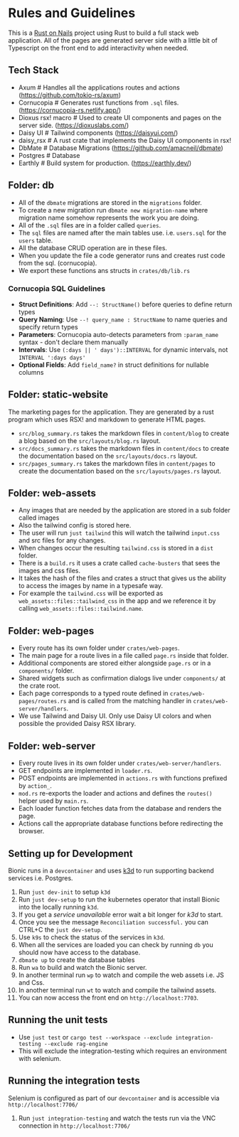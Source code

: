 # Rules and Guidelines

This is a [Rust on Nails](https://rust-on-nails.com/) project using Rust to build a full stack web application.
All of the pages are generated server side with a little bit of Typescript on the front end to add interactivity when needed.

## Tech Stack

- Axum              # Handles all the applications routes and actions (https://github.com/tokio-rs/axum)
- Cornucopia        # Generates rust functions from `.sql` files. (https://cornucopia-rs.netlify.app/)
- Dioxus rsx! macro # Used to create UI components and pages on the server side. (https://dioxuslabs.com/)
- Daisy UI          # Tailwind components (https://daisyui.com/)
- daisy_rsx         # A rust crate that implements the Daisy UI components in rsx!
- DbMate            # Database Migrations (https://github.com/amacneil/dbmate)
- Postgres          # Database
- Earthly           # Build system for production. (https://earthly.dev/)

## Folder: db

- All of the `dbmate` migrations are stored in the `migrations` folder.
- To create a new migration run `dbmate new migration-name` where migration name somehow represents the work you are doing.
- All of the `.sql` files are in a folder called `queries`.
- The `sql` files are named after the main tables use. i.e. `users.sql` for the `users` table.
- All the database CRUD operation are in these files.
- When you update the file a code generator runs and creates rust code from the sql. (cornucopia).
- We export these functions ans structs in `crates/db/lib.rs`

### Cornucopia SQL Guidelines

- **Struct Definitions**: Add `--: StructName()` before queries to define return types
- **Query Naming**: Use `--! query_name : StructName` to name queries and specify return types
- **Parameters**: Cornucopia auto-detects parameters from `:param_name` syntax - don't declare them manually
- **Intervals**: Use `(:days || ' days')::INTERVAL` for dynamic intervals, not `INTERVAL ':days days'`
- **Optional Fields**: Add `field_name?` in struct definitions for nullable columns

## Folder: static-website

The marketing pages for the application. They are generated by a rust program which uses RSX! and markdown to generate HTML pages.

- `src/blog_summary.rs` takes the markdown files in `content/blog` to create a blog based on the `src/layouts/blog.rs` layout.
- `src/docs_summary.rs` takes the markdown files in `content/docs` to create the documentation based on the `src/layouts/docs.rs` layout.
- `src/pages_summary.rs` takes the markdown files in `content/pages` to create the documentation based on the `src/layouts/pages.rs` layout.

## Folder: web-assets

- Any images that are needed by the application are stored in a sub folder called images
- Also the tailwind config is stored here.
- The user will run `just tailwind` this will watch the tailwind `input.css` and src files for any changes. 
- When changes occur the resulting `tailwind.css` is stored in a `dist` folder.
- There is a `build.rs` it uses a crate called `cache-busters` that sees the images and css files. 
- It takes the hash of the files and crates a struct that gives us the ability to access the images by name in a typesafe way.
- For example the `tailwind.css` will be exported as `web_assets::files::tailwind_css` in the app and we reference it by calling `web_assets::files::tailwind.name`.

## Folder: web-pages

- Every route has its own folder under `crates/web-pages`.
- The main page for a route lives in a file called `page.rs` inside that folder.
- Additional components are stored either alongside `page.rs` or in a `components/` folder.
- Shared widgets such as confirmation dialogs live under `components/` at the crate root.
- Each page corresponds to a typed route defined in `crates/web-pages/routes.rs` and is called from the matching handler in `crates/web-server/handlers`.
- We use Tailwind and Daisy UI. Only use Daisy UI colors and when possible the provided Daisy RSX library.

## Folder: web-server

- Every route lives in its own folder under `crates/web-server/handlers`.
- GET endpoints are implemented in `loader.rs`.
- POST endpoints are implemented in `actions.rs` with functions prefixed by `action_`.
- `mod.rs` re-exports the loader and actions and defines the `routes()` helper used by `main.rs`.
- Each loader function fetches data from the database and renders the page.
- Actions call the appropriate database functions before redirecting the browser.

## Setting up for Development

Bionic runs in a `devcontainer` and uses [k3d](https://k3d.io/stable/) to run supporting backend services i.e. Postgres.

1. Run `just dev-init` to setup `k3d`
1. Run `just dev-setup` to run the kubernetes operator that install Bionic into the locally running `k3d`.
1. If you get a *service unavailable* error wait a bit longer for *k3d* to start.
1. Once you see the message `Reconciliation successful.` you can CTRL+C the `just dev-setup`. 
1. Use `k9s` to check the status of the services in `k3d`.
1. When all the services are loaded you can check by running `db` you should now have access to the database.
1. `dbmate up` to create the database tables
1. Run `wa` to build and watch the Bionic server. 
1. In another terminal run `wp` to watch and compile the web assets i.e. JS and Css.
1. In another terminal run `wt` to watch and compile the tailwind assets.
1. You can now access the front end on `http://localhost:7703`.

## Running the unit tests

- Use `just test` or `cargo test --workspace --exclude integration-testing --exclude rag-engine`
- This will exclude the integration-testing which requires an environment with selenium.

## Running the integration tests

Selenium is configured as part of our `devcontainer` and is accessible via `http://localhost:7706/`

1. Run `just integration-testing` and watch the tests run via the VNC connection in `http://localhost:7706/`